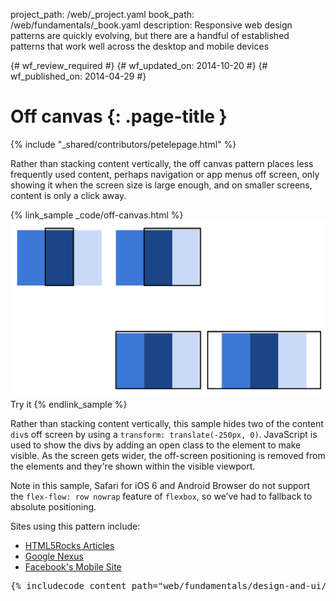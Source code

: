 project_path: /web/_project.yaml
book_path: /web/fundamentals/_book.yaml
description: Responsive web design patterns are quickly evolving, but there are a handful of established patterns that work well across the desktop and mobile devices

{# wf_review_required #}
{# wf_updated_on: 2014-10-20 #}
{# wf_published_on: 2014-04-29 #}

# Off canvas {: .page-title }

{% include "_shared/contributors/petelepage.html" %}

Rather than stacking content vertically, the off canvas pattern places less frequently used content, perhaps navigation or app menus off screen, only showing it when the screen size is large enough, and on smaller screens, content is only a click away.

{% link_sample _code/off-canvas.html %}
  <img src="imgs/off-canvas.svg">
  Try it
{% endlink_sample %}

Rather than stacking content vertically, this sample hides two of the content
`div`s off screen by using a `transform: translate(-250px, 0)`.  JavaScript is used
to show the divs by adding an open class to the element to make visible.  As the
screen gets wider, the off-screen positioning is removed from the elements and
they're shown within the visible viewport.

Note in this sample, Safari for iOS 6 and Android Browser do not support the
`flex-flow: row nowrap` feature of `flexbox`, so we’ve had to fallback to
absolute positioning.

Sites using this pattern include:

 * [HTML5Rocks
  Articles](http://www.html5rocks.com/en/tutorials/developertools/async-call-stack/)
 * [Google Nexus](https://www.google.com/nexus/)
 * [Facebook's Mobile Site](https://m.facebook.com/)

<pre class="prettyprint">
{% includecode content_path="web/fundamentals/design-and-ui/responsive/patterns/_code/off-canvas.html" region_tag="ocanvas" lang=css %}
</pre>


